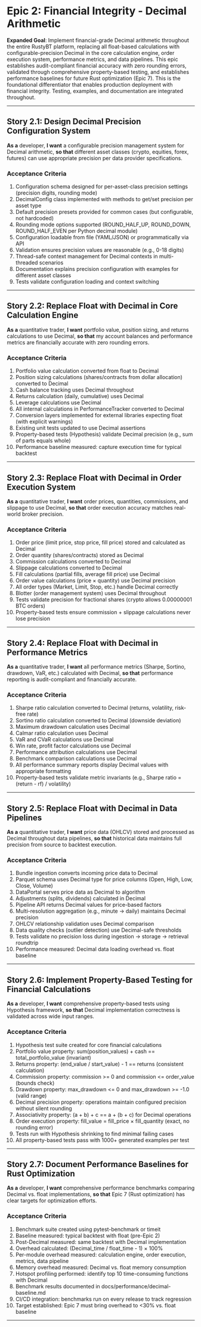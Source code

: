 # Epic 2: Financial Integrity - Decimal Arithmetic

**Expanded Goal**: Implement financial-grade Decimal arithmetic throughout the entire RustyBT platform, replacing all float-based calculations with configurable-precision Decimal in the core calculation engine, order execution system, performance metrics, and data pipelines. This epic establishes audit-compliant financial accuracy with zero rounding errors, validated through comprehensive property-based testing, and establishes performance baselines for future Rust optimization (Epic 7). This is the foundational differentiator that enables production deployment with financial integrity. Testing, examples, and documentation are integrated throughout.

---

## Story 2.1: Design Decimal Precision Configuration System

**As a** developer,
**I want** a configurable precision management system for Decimal arithmetic,
**so that** different asset classes (crypto, equities, forex, futures) can use appropriate precision per data provider specifications.

### Acceptance Criteria

1. Configuration schema designed for per-asset-class precision settings (precision digits, rounding mode)
2. DecimalConfig class implemented with methods to get/set precision per asset type
3. Default precision presets provided for common cases (but configurable, not hardcoded)
4. Rounding mode options supported (ROUND_HALF_UP, ROUND_DOWN, ROUND_HALF_EVEN per Python decimal module)
5. Configuration loadable from file (YAML/JSON) or programmatically via API
6. Validation ensures precision values are reasonable (e.g., 0-18 digits)
7. Thread-safe context management for Decimal contexts in multi-threaded scenarios
8. Documentation explains precision configuration with examples for different asset classes
9. Tests validate configuration loading and context switching

---

## Story 2.2: Replace Float with Decimal in Core Calculation Engine

**As a** quantitative trader,
**I want** portfolio value, position sizing, and returns calculations to use Decimal,
**so that** my account balances and performance metrics are financially accurate with zero rounding errors.

### Acceptance Criteria

1. Portfolio value calculation converted from float to Decimal
2. Position sizing calculations (shares/contracts from dollar allocation) converted to Decimal
3. Cash balance tracking uses Decimal throughout
4. Returns calculation (daily, cumulative) uses Decimal
5. Leverage calculations use Decimal
6. All internal calculations in PerformanceTracker converted to Decimal
7. Conversion layers implemented for external libraries expecting float (with explicit warnings)
8. Existing unit tests updated to use Decimal assertions
9. Property-based tests (Hypothesis) validate Decimal precision (e.g., sum of parts equals whole)
10. Performance baseline measured: capture execution time for typical backtest

---

## Story 2.3: Replace Float with Decimal in Order Execution System

**As a** quantitative trader,
**I want** order prices, quantities, commissions, and slippage to use Decimal,
**so that** order execution accuracy matches real-world broker precision.

### Acceptance Criteria

1. Order price (limit price, stop price, fill price) stored and calculated as Decimal
2. Order quantity (shares/contracts) stored as Decimal
3. Commission calculations converted to Decimal
4. Slippage calculations converted to Decimal
5. Fill calculations (partial fills, average fill price) use Decimal
6. Order value calculations (price × quantity) use Decimal precision
7. All order types (Market, Limit, Stop, etc.) handle Decimal correctly
8. Blotter (order management system) uses Decimal throughout
9. Tests validate precision for fractional shares (crypto allows 0.00000001 BTC orders)
10. Property-based tests ensure commission + slippage calculations never lose precision

---

## Story 2.4: Replace Float with Decimal in Performance Metrics

**As a** quantitative trader,
**I want** all performance metrics (Sharpe, Sortino, drawdown, VaR, etc.) calculated with Decimal,
**so that** performance reporting is audit-compliant and financially accurate.

### Acceptance Criteria

1. Sharpe ratio calculation converted to Decimal (returns, volatility, risk-free rate)
2. Sortino ratio calculation converted to Decimal (downside deviation)
3. Maximum drawdown calculation uses Decimal
4. Calmar ratio calculation uses Decimal
5. VaR and CVaR calculations use Decimal
6. Win rate, profit factor calculations use Decimal
7. Performance attribution calculations use Decimal
8. Benchmark comparison calculations use Decimal
9. All performance summary reports display Decimal values with appropriate formatting
10. Property-based tests validate metric invariants (e.g., Sharpe ratio = (return - rf) / volatility)

---

## Story 2.5: Replace Float with Decimal in Data Pipelines

**As a** quantitative trader,
**I want** price data (OHLCV) stored and processed as Decimal throughout data pipelines,
**so that** historical data maintains full precision from source to backtest execution.

### Acceptance Criteria

1. Bundle ingestion converts incoming price data to Decimal
2. Parquet schema uses Decimal type for price columns (Open, High, Low, Close, Volume)
3. DataPortal serves price data as Decimal to algorithm
4. Adjustments (splits, dividends) calculated in Decimal
5. Pipeline API returns Decimal values for price-based factors
6. Multi-resolution aggregation (e.g., minute → daily) maintains Decimal precision
7. OHLCV relationship validation uses Decimal comparison
8. Data quality checks (outlier detection) use Decimal-safe thresholds
9. Tests validate no precision loss during ingestion → storage → retrieval roundtrip
10. Performance measured: Decimal data loading overhead vs. float baseline

---

## Story 2.6: Implement Property-Based Testing for Financial Calculations

**As a** developer,
**I want** comprehensive property-based tests using Hypothesis framework,
**so that** Decimal implementation correctness is validated across wide input ranges.

### Acceptance Criteria

1. Hypothesis test suite created for core financial calculations
2. Portfolio value property: sum(position_values) + cash == total_portfolio_value (invariant)
3. Returns property: (end_value / start_value) - 1 == returns (consistent calculation)
4. Commission property: commission >= 0 and commission <= order_value (bounds check)
5. Drawdown property: max_drawdown <= 0 and max_drawdown >= -1.0 (valid range)
6. Decimal precision property: operations maintain configured precision without silent rounding
7. Associativity property: (a + b) + c == a + (b + c) for Decimal operations
8. Order execution property: fill_value = fill_price × fill_quantity (exact, no rounding error)
9. Tests run with Hypothesis shrinking to find minimal failing cases
10. All property-based tests pass with 1000+ generated examples per test

---

## Story 2.7: Document Performance Baselines for Rust Optimization

**As a** developer,
**I want** comprehensive performance benchmarks comparing Decimal vs. float implementations,
**so that** Epic 7 (Rust optimization) has clear targets for optimization efforts.

### Acceptance Criteria

1. Benchmark suite created using pytest-benchmark or timeit
2. Baseline measured: typical backtest with float (pre-Epic 2)
3. Post-Decimal measured: same backtest with Decimal implementation
4. Overhead calculated: (Decimal_time / float_time - 1) × 100%
5. Per-module overhead measured: calculation engine, order execution, metrics, data pipeline
6. Memory overhead measured: Decimal vs. float memory consumption
7. Hotspot profiling performed: identify top 10 time-consuming functions with Decimal
8. Benchmark results documented in docs/performance/decimal-baseline.md
9. CI/CD integration: benchmarks run on every release to track regression
10. Target established: Epic 7 must bring overhead to <30% vs. float baseline

---

